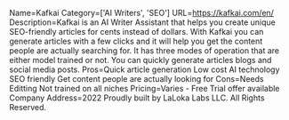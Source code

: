 Name=Kafkai
Category=['AI Writers', 'SEO']
URL=https://kafkai.com/en/
Description=Kafkai is an AI Writer Assistant that helps you create unique SEO-friendly articles for cents instead of dollars. With Kafkai you can generate articles with a few clicks and it will help you get the content people are actually searching for. It has three modes of operation that are either model trained or not. You can quickly generate articles blogs and social media posts.
Pros=Quick article generation Low cost AI technology SEO friendly Get content people are actually looking for
Cons=Needs Editting Not trained on all niches
Pricing=Varies - Free Trial offer available
Company Address=2022 Proudly built by LaLoka Labs LLC. All Rights Reserved.
